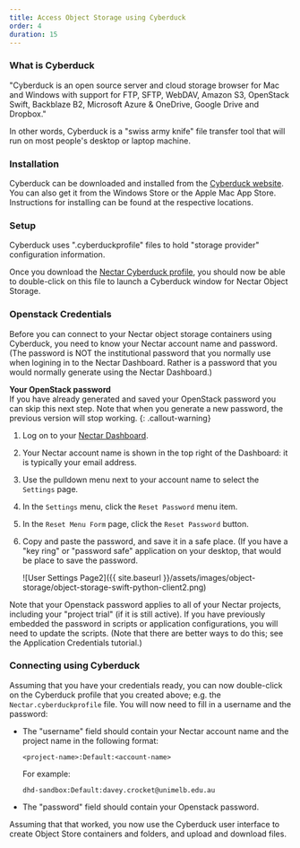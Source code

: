 ```yaml
---
title: Access Object Storage using Cyberduck
order: 4
duration: 15
---
```


### What is Cyberduck

"Cyberduck is an open source server and cloud storage browser for Mac and
Windows with support for FTP, SFTP, WebDAV, Amazon S3, OpenStack Swift,
Backblaze B2, Microsoft Azure & OneDrive, Google Drive and Dropbox."

In other words, Cyberduck is a "swiss army knife" file transfer tool that will
run on most people's desktop or laptop machine.

### Installation

Cyberduck can be downloaded and installed from the [Cyberduck
website](https://cyberduck.io/).  You can also get it from the Windows Store
or the Apple Mac App Store.  Instructions for installing can be found
at the respective locations.

### Setup

Cyberduck uses ".cyberduckprofile" files to hold "storage provider"
configuration information.

Once you download the [Nectar Cyberduck profile](https://swift.rc.nectar.org.au/v1/AUTH_2f6f7e75fc0f453d9c127b490b02e9e3/cyberduck/nectar.cyberduckprofile),
you should now be able to double-click on this file to launch a Cyberduck
window for Nectar Object Storage.

### Openstack Credentials

Before you can connect to your Nectar object storage containers using
Cyberduck, you need to know your Nectar account name and password.
(The password is NOT the institutional password that you normally use
when logining in to the Nectar Dashboard.  Rather is a password that
you would normally generate using the Nectar Dashboard.)

**Your OpenStack password**  
If you have already generated and saved your OpenStack password you can
skip this next step.  Note that when you generate a new password, the
previous version will stop working.
{: .callout-warning}


1. Log on to your [Nectar Dashboard](https://dashboard.rc.nectar.org.au).

2. Your Nectar account name is shown in the top right of the Dashboard:
   it is typically your email address.

3. Use the pulldown menu next to your account name to select the `Settings`
   page.

4. In the `Settings` menu, click the `Reset Password` menu item.

5. In the `Reset Menu Form` page, click the `Reset Password` button.

6. Copy and paste the password, and save it in a safe place.  (If you have
   a "key ring" or "password safe" application on your desktop, that would
   be place to save the password.

    ![User Settings Page2]({{ site.baseurl }}/assets/images/object-storage/object-storage-swift-python-client2.png)

Note that your Openstack password applies to all of your Nectar projects,
including your "project trial" (if it is still active).  If you have
previously embedded the password in scripts or application configurations,
you will need to update the scripts.  (Note that there are better ways
to do this; see the Application Credentials tutorial.)

### Connecting using Cyberduck

Assuming that you have your credentials ready, you can now double-click on the
Cyberduck profile that you created above; e.g. the `Nectar.cyberduckprofile`
file.  You will now need to fill in a username and the password:

- The "username" field should contain your Nectar account name and
  the project name in the following format:

      <project-name>:Default:<account-name>

  For example:

      dhd-sandbox:Default:davey.crocket@unimelb.edu.au

- The "password" field should contain your Openstack password.

Assuming that that worked, you now use the Cyberduck user interface to
create Object Store containers and folders, and upload and download files.
